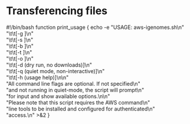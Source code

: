 # Transferencing files
#!/bin/bash
function print_usage {
    echo -e "USAGE: aws-igenomes.sh\n" \
        "\t\t[-g <genome name>]\n" \
        "\t\t[-s <source name>]\n" \
        "\t\t[-b <build name>]\n" \
        "\t\t[-t <reference type>]\n" \
        "\t\t[-o <output directory>]\n" \
        "\t\t[-d (dry run, no downloads)]\n" \
        "\t\t[-q (quiet mode, non-interactive)]\n" \
        "\t\t[-h (usage help)]\n\n" \
        "All command line flags are optional. If not specified\n" \
        "and not running in quiet-mode, the script will prompt\n"\
        "for input and show available options.\n\n" \
        "Please note that this script requires the AWS command\n" \
        "line tools to be installed and configured for authenticated\n" \
        "access.\n" >&2
}
